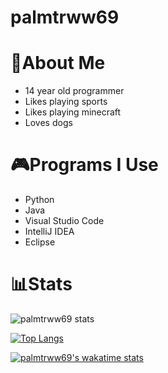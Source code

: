 # palmtrww69

# 👋About Me
- 14 year old programmer 
- Likes playing sports
- Likes playing minecraft
- Loves dogs

# 🎮Programs I Use
- Python
- Java
- Visual Studio Code
- IntelliJ IDEA
- Eclipse

# 📊Stats
![palmtrww69 stats](https://github-readme-stats.vercel.app/api?username=palmtrww69&count_private=true&theme=radical&layout=compact)

[![Top Langs](https://github-readme-stats.vercel.app/api/top-langs/?username=palmtrww69&theme=radical&layout=compact)](https://github.com/anuraghazra/github-readme-stats)

[![palmtrww69's wakatime stats](https://github-readme-stats.vercel.app/api/wakatime?username=palmtrww&theme=radical&layout=compact)](https://github.com/anuraghazra/github-readme-stats)


